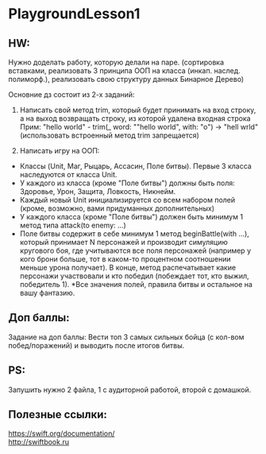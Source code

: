 # PlaygroundLesson1

## HW: 
Нужно доделать работу, которую делали на паре. (сортировка вставками, реализовать 3 принципа ООП на класса (инкап. наслед. полиморф.), реализовать свою структуру данных Бинарное Дерево) 

Основние дз состоит из 2-х заданий: 

1. Написать свой метод trim, который будет принимать на вход строку, а на выход возвращать строку, из которой удалена входная строка Прим: "hello world" - trim(_ word: ""hello world", with: "o") -> "hell wrld" (использовать встроенный метод trim запрещается) 

2. Написать игру на ООП: 

* Классы (Unit, Маг, Рыцарь, Ассасин, Поле битвы). Первые 3 класса наследуются от класса Unit.
* У каждого из класса (кроме "Поле битвы") должны быть поля: Здоровье, Урон, Защита, Ловкость, Никнейм. 
* Каждый новый Unit инициализируется со всем набором полей (кроме, возможно, вами придуманных дополнительных)
* У каждого класса (кроме "Поле битвы")  должен быть минимум 1 метод типа attack(to enemy: ...) 
* Поле битвы содержит в себе минимум 1 метод beginBattle(with ...), который принимает N персонажей и производит симуляцию кругового боя, где учитываются все поля персонажей (например у кого брони больше, тот в каком-то процентном соотношении меньше урона получает).  В конце, метод распечатывает какие персонажи участвовали и кто победил (побеждает тот, кто выжил, победитель 1). 
*Все значения полей, правила битвы и остальное на вашу фантазию. 

## Доп баллы:
Задание на доп баллы: Вести топ 3 самых сильных бойца (с кол-вом побед/поражений) и выводить после итогов битвы. 

## PS: 
Запушить нужно 2 файла, 1 с аудиторной работой, второй с домашкой. 

## Полезные ссылки: 
https://swift.org/documentation/  
http://swiftbook.ru
